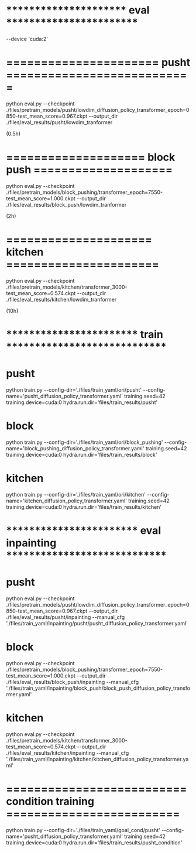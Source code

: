 

# ********************* eval ***********************

--device 'cuda:2'

# ====================== pusht ===========================
python eval.py --checkpoint  ./files/pretrain_models/pusht/lowdim_diffusion_policy_transformer_epoch=0850-test_mean_score=0.967.ckpt --output_dir ./files/eval_results/pusht/lowdim_tranformer 

(0.5h)

# ==================== block push ====================
python eval.py --checkpoint ./files/pretrain_models/block_pushing/transformer_epoch=7550-test_mean_score=1.000.ckpt --output_dir ./files/eval_results/block_push/lowdim_tranformer 

(2h)

# ===================== kitchen ======================
python eval.py --checkpoint  ./files/pretrain_models/kitchen/transformer_3000-test_mean_score=0.574.ckpt --output_dir ./files/eval_results/kitchen/lowdim_tranformer

(10h)

# *********************** train ****************************
# pusht

python train.py --config-dir='./files/train_yaml/ori/pusht' --config-name='pusht_diffusion_policy_transformer.yaml' training.seed=42 training.device=cuda:0 hydra.run.dir='files/train_results/pusht'

# block

python train.py --config-dir='./files/train_yaml/ori/block_pushing' --config-name='block_pushing_diffusion_policy_transformer.yaml' training.seed=42 training.device=cuda:0 hydra.run.dir='files/train_results/block'

# kitchen

python train.py --config-dir='./files/train_yaml/ori/kitchen' --config-name='kitchen_diffusion_policy_transformer.yaml' training.seed=42 training.device=cuda:0 hydra.run.dir='files/train_results/kitchen'


# *********************** eval inpainting ****************************

# pusht
python eval.py --checkpoint  ./files/pretrain_models/pusht/lowdim_diffusion_policy_transformer_epoch=0850-test_mean_score=0.967.ckpt --output_dir ./files/eval_results/pusht/inpainting --manual_cfg './files/train_yaml/inpainting/pusht/pusht_diffusion_policy_transformer.yaml'

# block
python eval.py --checkpoint  ./files/pretrain_models/block_pushing/transformer_epoch=7550-test_mean_score=1.000.ckpt --output_dir ./files/eval_results/block_push/inpainting --manual_cfg './files/train_yaml/inpainting/block_push/block_push_diffusion_policy_transformer.yaml'

# kitchen
python eval.py --checkpoint  ./files/pretrain_models/kitchen/transformer_3000-test_mean_score=0.574.ckpt --output_dir ./files/eval_results/kitchen/inpainting --manual_cfg './files/train_yaml/inpainting/kitchen/kitchen_diffusion_policy_transformer.yaml'


# ========================== condition training =========================
python train.py --config-dir='./files/train_yaml/goal_cond/pusht' --config-name='pusht_diffusion_policy_transformer.yaml' training.seed=42 training.device=cuda:0 hydra.run.dir='files/train_results/pusht_condition'

